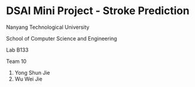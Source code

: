 <h1> DSAI Mini Project - Stroke Prediction </h1>

<div>
  <p>
    <p style="padding: 0px"> Nanyang Technological University </p>
    <p style="padding: 0px"> School of Computer Science and Engineering </p>
    <p style="padding: 0px"> Lab B133 </p>
    <p style="padding: 0px"> Team 10 </p>
  </p>
  
  <p>
    <ol>
      <li> Yong Shun Jie </li>
      <li> Wu Wei Jie </li>
    </ol>
  </p>
  
</div>
